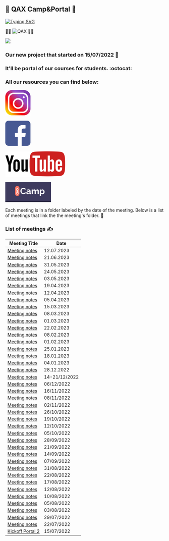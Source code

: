 ## :octopus: QAX Сamp&Portal :octopus:
 
[![Typing SVG](https://readme-typing-svg.herokuapp.com?color=%2336BCF7&lines=QAX+Practice+Job_offer)](https://git.io/typing-svg)

👨‍🎓 ![QAX](https://user-images.githubusercontent.com/72439798/183895287-16881555-2ad2-4f11-85ee-51354901f216.PNG) 👩‍🎓

<img src="https://media.giphy.com/media/qLHzYjlA2FW8g/giphy.gif" />

### Our new project that started on 15/07/2022 💪

### It'll be portal of our courses for students. :octocat: 

### All our resources you can find below:
 
[![QAX](https://github.com/scholokov/qax-portal-2/blob/main/drive/instagram-png-instagram-png-logo-1455-1024x1024.png)](https://www.instagram.com/qax_camp/?igshid=YmMyMTA2M2Y%3D)

[![QAX](https://github.com/scholokov/qax-portal-2/blob/main/drive/facebook-icon-logo-C61047A9E7-seeklogo.com.png)](https://www.facebook.com/qax.camp) 

[![QAX](https://github.com/scholokov/qax-portal-2/blob/main/drive/2560px-Logo_of_YouTube_(2015-2017).svg.png)](https://www.youtube.com/channel/UCXXCVCk7gw0aa8T0a6cx7Ow)

[![QAX](https://github.com/scholokov/qax-portal-2/blob/main/drive/%D0%A1%D0%BD%D0%B8%D0%BC%D0%BE%D0%BA.PNG)](https://portal.qax-camp.com.ua)  

Each meeting is in a folder labeled by the date of the meeting. Below is a list of meetings that link the the meeting's folder. :book:


### List of meetings ✍️ 

| Meeting Title                                     | Date              | 
|---------------------------------------------------|-------------------|
| [Meeting notes](Meeting%20notes/Meeting%20notes%2012.07.23.md) | 12.07.2023 |
| [Meeting notes](Meeting%20notes/Meeting%20notes%2021.06.23.md) | 21.06.2023 |
| [Meeting notes](Meeting%20notes/Meeting%20notes%2031.05.23.md) | 31.05.2023 |
| [Meeting notes](Meeting%20notes/Meeting%20notes%2024.05.23.md) | 24.05.2023 |
| [Meeting notes](Meeting%20notes/Meeting%20notes%2003.05.23.md) | 03.05.2023 |
| [Meeting notes](Meeting%20notes/Meeting%20notes%2019.04.23.md) | 19.04.2023 |
| [Meeting notes](Meeting%20notes/Meeting%20notes%2012.04.23.md) | 12.04.2023 |
| [Meeting notes](Meeting%20notes/Meeting%20notes%2005.04.23.md) | 05.04.2023 |
| [Meeting notes](Meeting%20notes/Meeting%20notes%2015.03.23.md) | 15.03.2023 |
| [Meeting notes](Meeting%20notes/Meeting%20notes%2008.03.23.md) | 08.03.2023 |
| [Meeting notes](Meeting%20notes/Meeting%20notes%2001.03.23.md) | 01.03.2023 |
| [Meeting notes](Meeting%20notes/Meeting%20notes%2022.02.23.md) | 22.02.2023 | 
| [Meeting notes](Meeting%20notes/Meeting%20notes%2008.02.23.md) | 08.02.2023 | 
| [Meeting notes](Meeting%20notes/Meeting%20notes%2001.02.23.md) | 01.02.2023 |
| [Meeting notes](Meeting%20notes/Meeting%20notes%2025.01.23.md) | 25.01.2023 |
| [Meeting notes](Meeting%20notes/Meeting%20notes%2018.01.23.md) | 18.01.2023 |
| [Meeting notes](Meeting%20notes/Meeting%20notes%2004.01.23.md) | 04.01.2023 |
| [Meeting notes](Meeting%20notes/Meeting%20notes%2028.12.22.md) | 28.12.2022 |
| [Meeting notes](Meeting%20notes/Meeting%20notes%2014-21.12.22.md) | 14-21/12/2022 | 
| [Meeting notes](Meeting%20notes/Meeting%20notes%2006.12.22.md) | 06/12/2022 | 
| [Meeting notes](Meeting%20notes/Meeting%20notes%2016.11.22.md) | 16/11/2022 | 
| [Meeting notes](Meeting%20notes/Meeting%20notes%2008.11.22.md) | 08/11/2022 |
| [Meeting notes](Meeting%20notes/Meeting%20notes%2002.11.22.md) | 02/11/2022 |
| [Meeting notes](Meeting%20notes/Meeting%20notes%2026.10.22.md) | 26/10/2022 |
| [Meeting notes](Meeting%20notes/Meeting%20notes%2019.10.22.md) | 19/10/2022 |
| [Meeting notes](Meeting%20notes/Meeting%20notes%2012.10.22.md) | 12/10/2022 |
| [Meeting notes](Meeting%20notes/Meeting%20notes%2005.10.22.md) | 05/10/2022 |
| [Meeting notes](Meeting%20notes/Meeting%20notes%2028.09.22.md) | 28/09/2022 |
| [Meeting notes](Meeting%20notes/Meeting%20notes%2021.09.22.md) | 21/09/2022 |
| [Meeting notes](Meeting%20notes/Meeting%20notes%2014.09.22.md) | 14/09/2022 |
| [Meeting notes](Meeting%20notes/Meeting%20notes%2007.09.22.md) | 07/09/2022 |
| [Meeting notes](Meeting%20notes/Meeting%20notes%2031.08.22.md) | 31/08/2022 |
| [Meeting notes](Meeting%20notes/Meeting%20notes%2024.08.22.md) | 22/08/2022 |
| [Meeting notes](Meeting%20notes/Meeting%20notes%2017.08.22.md) | 17/08/2022 |
| [Meeting notes](Meeting%20notes/Meeting%20notes%2012.08.22.md) | 12/08/2022 | 
| [Meeting notes](Meeting%20notes/Meeting%20notes%2010.08.22.md) | 10/08/2022 | 
| [Meeting notes](Meeting%20notes/Meeting%20notes%2005.08.22.md) | 05/08/2022 |
| [Meeting notes](Meeting%20notes/Meeting%20notes%2003.08.22.md) | 03/08/2022 |
| [Meeting notes](Meeting%20notes/Meeting%20notes%2029.07.22.md) | 29/07/2022 |
| [Meeting notes](Meeting%20notes/Meeting%20notes%2022.07.22.md) | 22/07/2022 |
| [Kickoff Portal 2](kick%20off/Kickoff%20Portal%202.md) | 15/07/2022 |

<!-- |                                              |      |      |     | -->
